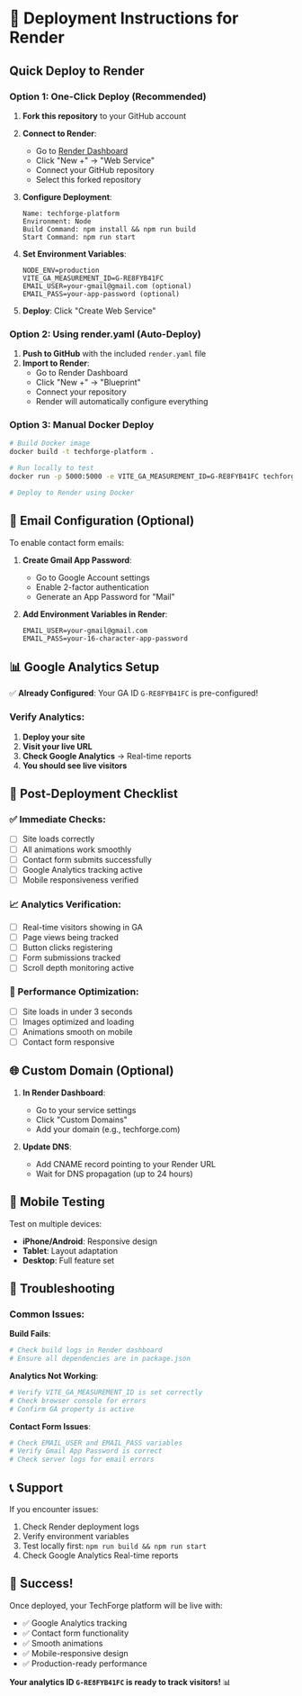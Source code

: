 # 🚀 Deployment Instructions for Render

## Quick Deploy to Render

### Option 1: One-Click Deploy (Recommended)
1. **Fork this repository** to your GitHub account
2. **Connect to Render**:
   - Go to [Render Dashboard](https://dashboard.render.com/)
   - Click "New +" → "Web Service"
   - Connect your GitHub repository
   - Select this forked repository

3. **Configure Deployment**:
   ```
   Name: techforge-platform
   Environment: Node
   Build Command: npm install && npm run build
   Start Command: npm run start
   ```

4. **Set Environment Variables**:
   ```
   NODE_ENV=production
   VITE_GA_MEASUREMENT_ID=G-RE8FYB41FC
   EMAIL_USER=your-gmail@gmail.com (optional)
   EMAIL_PASS=your-app-password (optional)
   ```

5. **Deploy**: Click "Create Web Service"

### Option 2: Using render.yaml (Auto-Deploy)
1. **Push to GitHub** with the included `render.yaml` file
2. **Import to Render**:
   - Go to Render Dashboard
   - Click "New +" → "Blueprint"
   - Connect your repository
   - Render will automatically configure everything

### Option 3: Manual Docker Deploy
```bash
# Build Docker image
docker build -t techforge-platform .

# Run locally to test
docker run -p 5000:5000 -e VITE_GA_MEASUREMENT_ID=G-RE8FYB41FC techforge-platform

# Deploy to Render using Docker
```

## 📧 Email Configuration (Optional)

To enable contact form emails:

1. **Create Gmail App Password**:
   - Go to Google Account settings
   - Enable 2-factor authentication
   - Generate an App Password for "Mail"

2. **Add Environment Variables in Render**:
   ```
   EMAIL_USER=your-gmail@gmail.com
   EMAIL_PASS=your-16-character-app-password
   ```

## 📊 Google Analytics Setup

✅ **Already Configured**: Your GA ID `G-RE8FYB41FC` is pre-configured!

### Verify Analytics:
1. **Deploy your site**
2. **Visit your live URL**
3. **Check Google Analytics** → Real-time reports
4. **You should see live visitors**

## 🔧 Post-Deployment Checklist

### ✅ Immediate Checks:
- [ ] Site loads correctly
- [ ] All animations work smoothly
- [ ] Contact form submits successfully
- [ ] Google Analytics tracking active
- [ ] Mobile responsiveness verified

### 📈 Analytics Verification:
- [ ] Real-time visitors showing in GA
- [ ] Page views being tracked
- [ ] Button clicks registering
- [ ] Form submissions tracked
- [ ] Scroll depth monitoring active

### 🎯 Performance Optimization:
- [ ] Site loads in under 3 seconds
- [ ] Images optimized and loading
- [ ] Animations smooth on mobile
- [ ] Contact form responsive

## 🌐 Custom Domain (Optional)

1. **In Render Dashboard**:
   - Go to your service settings
   - Click "Custom Domains"
   - Add your domain (e.g., techforge.com)

2. **Update DNS**:
   - Add CNAME record pointing to your Render URL
   - Wait for DNS propagation (up to 24 hours)

## 📱 Mobile Testing

Test on multiple devices:
- **iPhone/Android**: Responsive design
- **Tablet**: Layout adaptation
- **Desktop**: Full feature set

## 🚨 Troubleshooting

### Common Issues:

**Build Fails**:
```bash
# Check build logs in Render dashboard
# Ensure all dependencies are in package.json
```

**Analytics Not Working**:
```bash
# Verify VITE_GA_MEASUREMENT_ID is set correctly
# Check browser console for errors
# Confirm GA property is active
```

**Contact Form Issues**:
```bash
# Check EMAIL_USER and EMAIL_PASS variables
# Verify Gmail App Password is correct
# Check server logs for email errors
```

## 📞 Support

If you encounter issues:
1. Check Render deployment logs
2. Verify environment variables
3. Test locally first: `npm run build && npm run start`
4. Check Google Analytics Real-time reports

## 🎉 Success!

Once deployed, your TechForge platform will be live with:
- ✅ Google Analytics tracking
- ✅ Contact form functionality  
- ✅ Smooth animations
- ✅ Mobile-responsive design
- ✅ Production-ready performance

**Your analytics ID `G-RE8FYB41FC` is ready to track visitors!** 📊